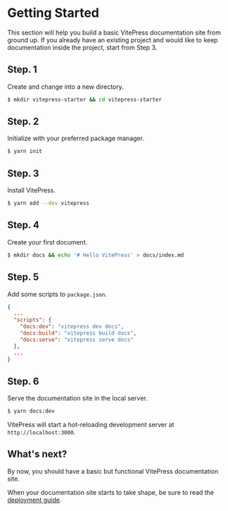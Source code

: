 # Getting Started

This section will help you build a basic VitePress documentation site from ground up. If you already have an existing project and would like to keep documentation inside the project, start from Step 3.

## Step. 1

Create and change into a new directory.

```bash
$ mkdir vitepress-starter && cd vitepress-starter
```

## Step. 2

Initialize with your preferred package manager.

```bash
$ yarn init
```

## Step. 3

Install VitePress.

```bash
$ yarn add --dev vitepress
```

## Step. 4

Create your first document.

```bash
$ mkdir docs && echo '# Hello VitePress' > docs/index.md
```

## Step. 5

Add some scripts to `package.json`.

```json
{
  ...
  "scripts": {
    "docs:dev": "vitepress dev docs",
    "docs:build": "vitepress build docs",
    "docs:serve": "vitepress serve docs"
  },
  ...
}
```

## Step. 6

Serve the documentation site in the local server.

```bash
$ yarn docs:dev
```

VitePress will start a hot-reloading development server at `http://localhost:3000`.

## What's next?

By now, you should have a basic but functional VitePress documentation site.

When your documentation site starts to take shape, be sure to read the [deployment guide](./deploying).
